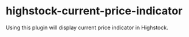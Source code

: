 highstock-current-price-indicator
=================================

Using this plugin will display current price indicator in Highstock.
